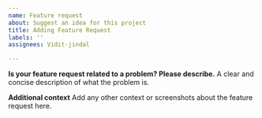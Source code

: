 ```yaml
---
name: Feature request
about: Suggest an idea for this project
title: Adding Feature Request
labels: ''
assignees: Vidit-jindal

---
```


**Is your feature request related to a problem? Please describe.**
A clear and concise description of what the problem is.

**Additional context**
Add any other context or screenshots about the feature request here.
